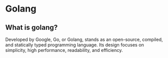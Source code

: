 # Golang

## What is golang?

Developed by Google, Go, or Golang, stands as an open-source, compiled, and statically typed programming language. Its design focuses on simplicity, high performance, readability, and efficiency.